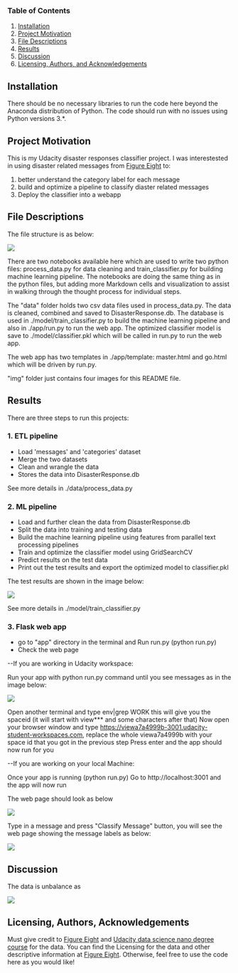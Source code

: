 ### Table of Contents

1. [Installation](#installation)
2. [Project Motivation](#motivation)
3. [File Descriptions](#files)
4. [Results](#results)
5. [Discussion](#discussion)
6. [Licensing, Authors, and Acknowledgements](#licensing)

## Installation <a name="installation"></a>

There should be no necessary libraries to run the code here beyond the Anaconda distribution of Python.  The code should run with no issues using Python versions 3.*.

## Project Motivation <a name="motivation"></a>

This is my Udacity disaster responses classifier project. I was interestested in using disaster related messages from [Figure Eight](https://appen.com/) to:

1. better understand the category label for each message
2. build and optimize a pipeline to classify diaster related messages
3. Deploy the classifier into a webapp

## File Descriptions <a name="files"></a>

The file structure is as below:

![ ](img/File_structure.jpg)

There are two notebooks available here which are used to write two python files: process_data.py for data cleaning and train_classifier.py for building machine learning pipeline. The notebooks are doing the same thing as in the python files, but adding more Markdown cells and visualization to assist in walking through the thought process for individual steps.  

The "data" folder holds two csv data files used in process_data.py. The data is cleaned, combined and saved to DisasterResponse.db. The database is used in ./model/train_classifier.py to build the machine learning pipeline and also in ./app/run.py to run the web app. The optimized classifier model is save to ./model/classifier.pkl which will be called in run.py to run the web app.

The web app has two templates in ./app/template: master.html and go.html which will be driven by run.py.

"img" folder just contains four images for this README file.

## Results <a name="results"></a>

There are three steps to run this projects:

### 1. ETL pipeline

- Load 'messages' and 'categories' dataset
- Merge the two datasets
- Clean and wrangle the data
- Stores the data into DisasterResponse.db

See more details in ./data/process_data.py

### 2. ML pipeline

- Load and further clean the data from DisasterResponse.db
- Split the data into training and testing data
- Build the machine learning pipeline using features from parallel text processing pipelines
- Train and optimize the classifier model using GridSearchCV
- Predict results on the test data
- Print out the test results and export the optimized model to classifier.pkl

The test results are shown in the image below:

![ ](img/Classifier_results.jpg)

See more details in ./model/train_classifier.py

### 3. Flask web app

- go to "app" directory in the terminal and Run run.py (python run.py)
- Check the web page

--If you are working in Udacity workspace:

Run your app with python run.py command until you see messages as in the image below:

![ ](img/run_webApp.jpg)

Open another terminal and type env|grep WORK this will give you the spaceid (it will start with view*** and some characters after that)
Now open your browser window and type https://viewa7a4999b-3001.udacity-student-workspaces.com, replace the whole viewa7a4999b with your space id that you got in the previous step
Press enter and the app should now run for you

--If you are working on your local Machine:

Once your app is running (python run.py)
Go to http://localhost:3001 and the app will now run

The web page should look as below

![ ](img/WebApp_home.jpg)

Type in a message and press "Classify Message" button, you will see the web page showing the message labels as below:

![ ](img/WebApp_classifier.jpg)

## Discussion <a name="discussion"></a>
The data is unbalance as 

![ ](img/Category_percentage.jpg)

## Licensing, Authors, Acknowledgements <a name="licensing"></a>

Must give credit to [Figure Eight](https://appen.com/) and [Udacity data science nano degree course](https://www.udacity.com/course/data-scientist-nanodegree--nd025) for the data.  You can find the Licensing for the data and other descriptive information at [Figure Eight](https://appen.com/).  Otherwise, feel free to use the code here as you would like! 
